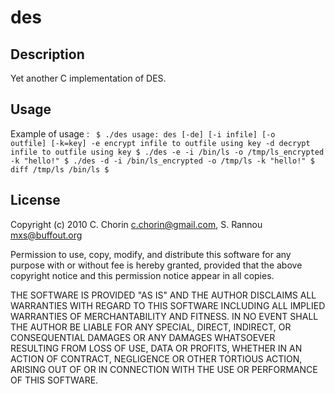 des
===
## Description
Yet another C implementation of DES.
## Usage
Example of usage :
<code>
    $ ./des
    usage: des [-de] [-i infile] [-o outfile] [-k=key]
    -e       encrypt infile to outfile using key
    -d       decrypt infile to outfile using key
    $ ./des -e -i /bin/ls -o /tmp/ls_encrypted -k "hello!"
    $ ./des -d -i /bin/ls_encrypted -o /tmp/ls -k "hello!"
    $ diff /tmp/ls /bin/ls
    $
</code>

## License
Copyright (c) 2010 C. Chorin <c.chorin@gmail.com>, S. Rannou <mxs@buffout.org>

Permission to use, copy, modify, and distribute this software for any
purpose with or without fee is hereby granted, provided that the above
copyright notice and this permission notice appear in all copies.

THE SOFTWARE IS PROVIDED "AS IS" AND THE AUTHOR DISCLAIMS ALL WARRANTIES
WITH REGARD TO THIS SOFTWARE INCLUDING ALL IMPLIED WARRANTIES OF
MERCHANTABILITY AND FITNESS. IN NO EVENT SHALL THE AUTHOR BE LIABLE FOR
ANY SPECIAL, DIRECT, INDIRECT, OR CONSEQUENTIAL DAMAGES OR ANY DAMAGES
WHATSOEVER RESULTING FROM LOSS OF USE, DATA OR PROFITS, WHETHER IN AN
ACTION OF CONTRACT, NEGLIGENCE OR OTHER TORTIOUS ACTION, ARISING OUT OF
OR IN CONNECTION WITH THE USE OR PERFORMANCE OF THIS SOFTWARE.
